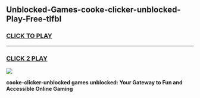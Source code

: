 
## Unblocked-Games-cooke-clicker-unblocked-Play-Free-tlfbl
<h3>
<a href="https://premium76.site?title=cooke-clicker-unblocked&ref=18A1">CLICK TO PLAY</a></h3>
<hr>

<h3>
<a href="https://premium76.site?title=cooke-clicker-unblocked&ref=18A1">CLICK 2 PLAY</a>
  
</h3>

<a href="https://premium76.site?title=cooke-clicker-unblocked&ref=18A1"><img src="https://clearcache.store/games.png"></a>


**cooke-clicker-unblocked games unblocked: Your Gateway to Fun and Accessible Online Gaming**

